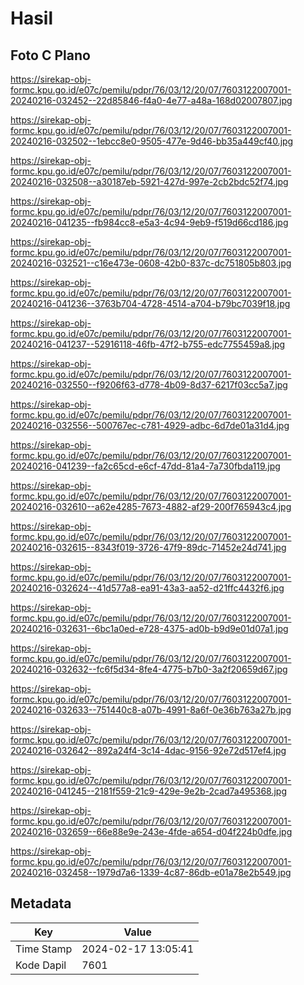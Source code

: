 # Hasil

## Foto C Plano

https://sirekap-obj-formc.kpu.go.id/e07c/pemilu/pdpr/76/03/12/20/07/7603122007001-20240216-032452--22d85846-f4a0-4e77-a48a-168d02007807.jpg

https://sirekap-obj-formc.kpu.go.id/e07c/pemilu/pdpr/76/03/12/20/07/7603122007001-20240216-032502--1ebcc8e0-9505-477e-9d46-bb35a449cf40.jpg

https://sirekap-obj-formc.kpu.go.id/e07c/pemilu/pdpr/76/03/12/20/07/7603122007001-20240216-032508--a30187eb-5921-427d-997e-2cb2bdc52f74.jpg

https://sirekap-obj-formc.kpu.go.id/e07c/pemilu/pdpr/76/03/12/20/07/7603122007001-20240216-041235--fb984cc8-e5a3-4c94-9eb9-f519d66cd186.jpg

https://sirekap-obj-formc.kpu.go.id/e07c/pemilu/pdpr/76/03/12/20/07/7603122007001-20240216-032521--c16e473e-0608-42b0-837c-dc751805b803.jpg

https://sirekap-obj-formc.kpu.go.id/e07c/pemilu/pdpr/76/03/12/20/07/7603122007001-20240216-041236--3763b704-4728-4514-a704-b79bc7039f18.jpg

https://sirekap-obj-formc.kpu.go.id/e07c/pemilu/pdpr/76/03/12/20/07/7603122007001-20240216-041237--52916118-46fb-47f2-b755-edc7755459a8.jpg

https://sirekap-obj-formc.kpu.go.id/e07c/pemilu/pdpr/76/03/12/20/07/7603122007001-20240216-032550--f9206f63-d778-4b09-8d37-6217f03cc5a7.jpg

https://sirekap-obj-formc.kpu.go.id/e07c/pemilu/pdpr/76/03/12/20/07/7603122007001-20240216-032556--500767ec-c781-4929-adbc-6d7de01a31d4.jpg

https://sirekap-obj-formc.kpu.go.id/e07c/pemilu/pdpr/76/03/12/20/07/7603122007001-20240216-041239--fa2c65cd-e6cf-47dd-81a4-7a730fbda119.jpg

https://sirekap-obj-formc.kpu.go.id/e07c/pemilu/pdpr/76/03/12/20/07/7603122007001-20240216-032610--a62e4285-7673-4882-af29-200f765943c4.jpg

https://sirekap-obj-formc.kpu.go.id/e07c/pemilu/pdpr/76/03/12/20/07/7603122007001-20240216-032615--8343f019-3726-47f9-89dc-71452e24d741.jpg

https://sirekap-obj-formc.kpu.go.id/e07c/pemilu/pdpr/76/03/12/20/07/7603122007001-20240216-032624--41d577a8-ea91-43a3-aa52-d21ffc4432f6.jpg

https://sirekap-obj-formc.kpu.go.id/e07c/pemilu/pdpr/76/03/12/20/07/7603122007001-20240216-032631--6bc1a0ed-e728-4375-ad0b-b9d9e01d07a1.jpg

https://sirekap-obj-formc.kpu.go.id/e07c/pemilu/pdpr/76/03/12/20/07/7603122007001-20240216-032632--fc6f5d34-8fe4-4775-b7b0-3a2f20659d67.jpg

https://sirekap-obj-formc.kpu.go.id/e07c/pemilu/pdpr/76/03/12/20/07/7603122007001-20240216-032633--751440c8-a07b-4991-8a6f-0e36b763a27b.jpg

https://sirekap-obj-formc.kpu.go.id/e07c/pemilu/pdpr/76/03/12/20/07/7603122007001-20240216-032642--892a24f4-3c14-4dac-9156-92e72d517ef4.jpg

https://sirekap-obj-formc.kpu.go.id/e07c/pemilu/pdpr/76/03/12/20/07/7603122007001-20240216-041245--2181f559-21c9-429e-9e2b-2cad7a495368.jpg

https://sirekap-obj-formc.kpu.go.id/e07c/pemilu/pdpr/76/03/12/20/07/7603122007001-20240216-032659--66e88e9e-243e-4fde-a654-d04f224b0dfe.jpg

https://sirekap-obj-formc.kpu.go.id/e07c/pemilu/pdpr/76/03/12/20/07/7603122007001-20240216-032458--1979d7a6-1339-4c87-86db-e01a78e2b549.jpg


## Metadata

| Key        | Value               |
| ---------- | ------------------- |
| Time Stamp | 2024-02-17 13:05:41 |
| Kode Dapil | 7601                |



